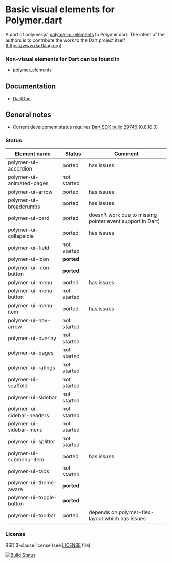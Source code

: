 # Basic visual elements for Polymer.dart

A port of polymer.js' [polymer-ui-elements](https://github.com/Polymer/polymer-ui-elements) to Polymer.dart.
The intent of the authors is to contribute the work to the Dart project itself (https://www.dartlang.org).

### Non-visual elements for Dart can be found in
* [polymer_elements](https://github.com/ErikGrimes/polymer_elements)

## Documentation
* [DartDoc](http://erikgrimes.github.io/polymer_elements/docs/index.html)

## General notes

* Current development status requires [Dart SDK build 29746](http://gsdview.appspot.com/dart-editor-archive-continuous/29746/) (0.8.10.0)

### Status

Element name               |   Status    | Comment
-------------------------- | ----------- | ----------
polymer-ui-accordion       | ported      | has issues     
polymer-ui-animated-pages  | not started |     
polymer-ui-arrow           | ported      | has issues     
polymer-ui-breadcrumbs     | ported      | has issues     
polymer-ui-card            | ported      | doesn't work due to missing pointer event support in Dart)     
polymer-ui-collapsible     | ported      | has issues     
polymer-ui-field           | not started |     
polymer-ui-icon            | **ported**  |     
polymer-ui-icon-button     | **ported**  |     
polymer-ui-menu            | ported      | has issues     
polymer-ui-menu-button     | not started |     
polymer-ui-menu-item       | ported      | has issues     
polymer-ui-nav-arrow       | not started |
polymer-ui-overlay         | not started |
polymer-ui-pages           | not started |
polymer-ui-ratings         | not started |
polymer-ui-scaffold        | not started |
polymer-ui-sidebar         | not started |
polymer-ui-sidebar-headers | not started |
polymer-ui-sidebar-menu    | not started |
polymer-ui-splitter        | not started |
polymer-ui-submenu-item    | ported      | has issues
polymer-ui-tabs            | not started |
polymer-ui-theme-aware     | **ported**  |
polymer-ui-toggle-button   | **ported**  |
polymer-ui-toolbar         | ported      | depends on polymer-flex-layout which has issues |     


### License
BSD 3-clause license (see [LICENSE](https://github.com/ErikGrimes/polymer-ui_elements/blob/master/LICENSE) file).

[![Build Status](https://drone.io/github.com/ErikGrimes/polymer_ui_elements/status.png)](https://drone.io/github.com/ErikGrimes/polymer_ui_elements/latest)


